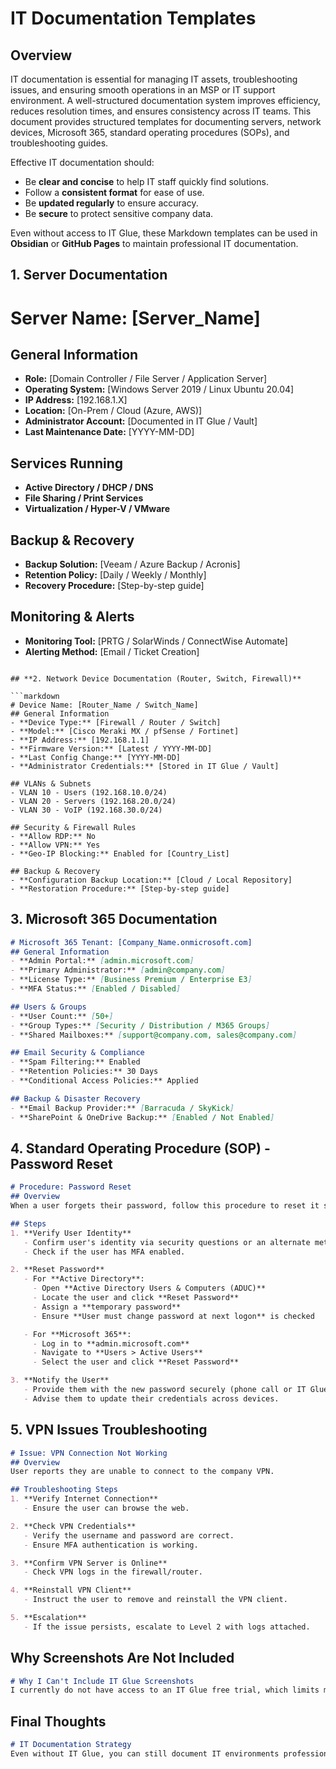 # IT Documentation Templates

## **Overview**
IT documentation is essential for managing IT assets, troubleshooting issues, and ensuring smooth operations in an MSP or IT support environment. A well-structured documentation system improves efficiency, reduces resolution times, and ensures consistency across IT teams. This document provides structured templates for documenting servers, network devices, Microsoft 365, standard operating procedures (SOPs), and troubleshooting guides.

Effective IT documentation should:
- Be **clear and concise** to help IT staff quickly find solutions.
- Follow a **consistent format** for ease of use.
- Be **updated regularly** to ensure accuracy.
- Be **secure** to protect sensitive company data.

Even without access to IT Glue, these Markdown templates can be used in **Obsidian** or **GitHub Pages** to maintain professional IT documentation.

## **1. Server Documentation**

# Server Name: [Server_Name]
## General Information
- **Role:** [Domain Controller / File Server / Application Server]
- **Operating System:** [Windows Server 2019 / Linux Ubuntu 20.04]
- **IP Address:** [192.168.1.X]
- **Location:** [On-Prem / Cloud (Azure, AWS)]
- **Administrator Account:** [Documented in IT Glue / Vault]
- **Last Maintenance Date:** [YYYY-MM-DD]

## Services Running
- **Active Directory / DHCP / DNS**
- **File Sharing / Print Services**
- **Virtualization / Hyper-V / VMware**

## Backup & Recovery
- **Backup Solution:** [Veeam / Azure Backup / Acronis]
- **Retention Policy:** [Daily / Weekly / Monthly]
- **Recovery Procedure:** [Step-by-step guide]

## Monitoring & Alerts
- **Monitoring Tool:** [PRTG / SolarWinds / ConnectWise Automate]
- **Alerting Method:** [Email / Ticket Creation]
```

## **2. Network Device Documentation (Router, Switch, Firewall)**

```markdown
# Device Name: [Router_Name / Switch_Name]
## General Information
- **Device Type:** [Firewall / Router / Switch]
- **Model:** [Cisco Meraki MX / pfSense / Fortinet]
- **IP Address:** [192.168.1.1]
- **Firmware Version:** [Latest / YYYY-MM-DD]
- **Last Config Change:** [YYYY-MM-DD]
- **Administrator Credentials:** [Stored in IT Glue / Vault]

## VLANs & Subnets
- VLAN 10 - Users (192.168.10.0/24)
- VLAN 20 - Servers (192.168.20.0/24)
- VLAN 30 - VoIP (192.168.30.0/24)

## Security & Firewall Rules
- **Allow RDP:** No
- **Allow VPN:** Yes
- **Geo-IP Blocking:** Enabled for [Country_List]

## Backup & Recovery
- **Configuration Backup Location:** [Cloud / Local Repository]
- **Restoration Procedure:** [Step-by-step guide]
```

## **3. Microsoft 365 Documentation**

```markdown
# Microsoft 365 Tenant: [Company_Name.onmicrosoft.com]
## General Information
- **Admin Portal:** [admin.microsoft.com]
- **Primary Administrator:** [admin@company.com]
- **License Type:** [Business Premium / Enterprise E3]
- **MFA Status:** [Enabled / Disabled]

## Users & Groups
- **User Count:** [50+]
- **Group Types:** [Security / Distribution / M365 Groups]
- **Shared Mailboxes:** [support@company.com, sales@company.com]

## Email Security & Compliance
- **Spam Filtering:** Enabled
- **Retention Policies:** 30 Days
- **Conditional Access Policies:** Applied

## Backup & Disaster Recovery
- **Email Backup Provider:** [Barracuda / SkyKick]
- **SharePoint & OneDrive Backup:** [Enabled / Not Enabled]
```

## **4. Standard Operating Procedure (SOP) - Password Reset**

```markdown
# Procedure: Password Reset  
## Overview  
When a user forgets their password, follow this procedure to reset it securely.  

## Steps  
1. **Verify User Identity**  
   - Confirm user's identity via security questions or an alternate method.  
   - Check if the user has MFA enabled.  

2. **Reset Password**  
   - For **Active Directory**:  
     - Open **Active Directory Users & Computers (ADUC)**  
     - Locate the user and click **Reset Password**  
     - Assign a **temporary password**  
     - Ensure **User must change password at next logon** is checked  

   - For **Microsoft 365**:  
     - Log in to **admin.microsoft.com**  
     - Navigate to **Users > Active Users**  
     - Select the user and click **Reset Password**  

3. **Notify the User**  
   - Provide them with the new password securely (phone call or IT Glue secure note).  
   - Advise them to update their credentials across devices.  
```

## **5. VPN Issues Troubleshooting**

```markdown
# Issue: VPN Connection Not Working  
## Overview  
User reports they are unable to connect to the company VPN.  

## Troubleshooting Steps  
1. **Verify Internet Connection**  
   - Ensure the user can browse the web.  

2. **Check VPN Credentials**  
   - Verify the username and password are correct.  
   - Ensure MFA authentication is working.  

3. **Confirm VPN Server is Online**  
   - Check VPN logs in the firewall/router.  

4. **Reinstall VPN Client**  
   - Instruct the user to remove and reinstall the VPN client.  

5. **Escalation**  
   - If the issue persists, escalate to Level 2 with logs attached.  
```

## **Why Screenshots Are Not Included**

```markdown
# Why I Can't Include IT Glue Screenshots
I currently do not have access to an IT Glue free trial, which limits my ability to provide screenshots or firsthand experience. However, I have compiled this documentation template based on research, including YouTube videos and technical guides. This structure follows IT Glue’s best practices for maintaining accurate and accessible IT documentation.
```

## **Final Thoughts**

```markdown
# IT Documentation Strategy
Even without IT Glue, you can still document IT environments professionally using Markdown in **Obsidian** or **GitHub Pages**. The templates above serve as a foundation for maintaining structured, organized, and accessible IT documentation.
```
